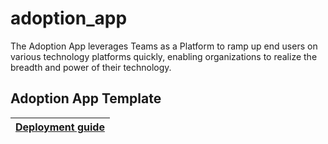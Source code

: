 # adoption_app
The Adoption App leverages Teams as a Platform to ramp up end users on various technology platforms quickly, enabling organizations to realize the breadth and power of their technology. 

## Adoption App Template

| [Deployment guide](https://github.com/akporzondek/adoption_app/wiki/Deployment-Guide) |
| ---- |

